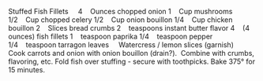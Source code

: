 Stuffed Fish Fillets
 
 
4    Ounces chopped onion
1    Cup mushrooms
1/2    Cup chopped celery
1/2    Cup onion bouillon
1/4    Cup chicken bouillon
2    Slices bread crumbs
2    teaspoons instant butter flavor
4    (4 ounces) fish fillets
1    teaspoon paprika
1/4    teaspoon pepper
1/4    teaspoon tarragon leaves
    Watercress / lemon slices (garnish)
 
 
Cook carrots and onion with onion bouillon (drain?).  Combine with crumbs, flavoring, etc.
Fold fish over stuffing - secure with toothpicks. 
Bake 375° for 15 minutes.
